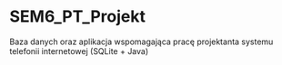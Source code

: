 # SEM6_PT_Projekt
Baza danych oraz aplikacja wspomagająca pracę projektanta systemu telefonii internetowej (SQLite + Java)
